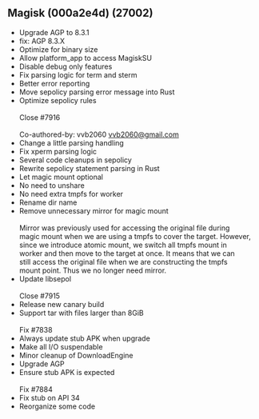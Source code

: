 ## Magisk (000a2e4d) (27002)
- Upgrade AGP to 8.3.1
- fix: AGP 8.3.X
- Optimize for binary size
- Allow platform_app to access MagiskSU
- Disable debug only features
- Fix parsing logic for term and sterm
- Better error reporting
- Move sepolicy parsing error message into Rust
- Optimize sepolicy rules<br><br>Close #7916<br><br>Co-authored-by: vvb2060 <vvb2060@gmail.com>
- Change a little parsing handling
- Fix xperm parsing logic
- Several code cleanups in sepolicy
- Rewrite sepolicy statement parsing in Rust
- Let magic mount optional
- No need to unshare
- No need extra tmpfs for worker
- Rename dir name
- Remove unnecessary mirror for magic mount<br><br>Mirror was previously used for accessing the original file during<br>magic mount when we are using a tmpfs to cover the target. However,<br>since we introduce atomic mount, we switch all tmpfs mount in<br>worker and then move to the target at once. It means that we can<br>still access the original file when we are constructing the tmpfs<br>mount point. Thus we no longer need mirror.
- Update libsepol<br><br>Close #7915
- Release new canary build
- Support tar with files larger than 8GiB<br><br>Fix #7838
- Always update stub APK when upgrade
- Make all I/O suspendable
- Minor cleanup of DownloadEngine
- Upgrade AGP
- Ensure stub APK is expected<br><br>Fix #7884
- Fix stub on API 34
- Reorganize some code
